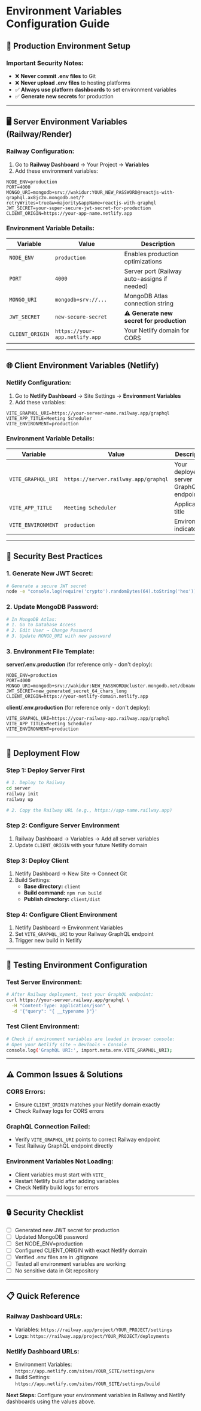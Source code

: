 # Environment Variables Configuration Guide

## 🔐 Production Environment Setup

### **Important Security Notes:**

- ❌ **Never commit .env files** to Git
- ❌ **Never upload .env files** to hosting platforms
- ✅ **Always use platform dashboards** to set environment variables
- ✅ **Generate new secrets** for production

---

## 🖥️ **Server Environment Variables (Railway/Render)**

### **Railway Configuration:**

1. Go to **Railway Dashboard** → Your Project → **Variables**
2. Add these environment variables:

```env
NODE_ENV=production
PORT=4000
MONGO_URI=mongodb+srv://wakidur:YOUR_NEW_PASSWORD@reactjs-with-qraphql.ax8jc2o.mongodb.net/?retryWrites=true&w=majority&appName=reactjs-with-qraphql
JWT_SECRET=your-super-secure-jwt-secret-for-production
CLIENT_ORIGIN=https://your-app-name.netlify.app
```

### **Environment Variable Details:**

| Variable        | Value                          | Description                                  |
| --------------- | ------------------------------ | -------------------------------------------- |
| `NODE_ENV`      | `production`                   | Enables production optimizations             |
| `PORT`          | `4000`                         | Server port (Railway auto-assigns if needed) |
| `MONGO_URI`     | `mongodb+srv://...`            | MongoDB Atlas connection string              |
| `JWT_SECRET`    | `new-secure-secret`            | **⚠️ Generate new secret for production**    |
| `CLIENT_ORIGIN` | `https://your-app.netlify.app` | Your Netlify domain for CORS                 |

---

## 🌐 **Client Environment Variables (Netlify)**

### **Netlify Configuration:**

1. Go to **Netlify Dashboard** → Site Settings → **Environment Variables**
2. Add these variables:

```env
VITE_GRAPHQL_URI=https://your-server-name.railway.app/graphql
VITE_APP_TITLE=Meeting Scheduler
VITE_ENVIRONMENT=production
```

### **Environment Variable Details:**

| Variable           | Value                                | Description                           |
| ------------------ | ------------------------------------ | ------------------------------------- |
| `VITE_GRAPHQL_URI` | `https://server.railway.app/graphql` | Your deployed server GraphQL endpoint |
| `VITE_APP_TITLE`   | `Meeting Scheduler`                  | Application title                     |
| `VITE_ENVIRONMENT` | `production`                         | Environment indicator                 |

---

## 🔑 **Security Best Practices**

### **1. Generate New JWT Secret:**

```bash
# Generate a secure JWT secret
node -e "console.log(require('crypto').randomBytes(64).toString('hex'))"
```

### **2. Update MongoDB Password:**

```bash
# In MongoDB Atlas:
# 1. Go to Database Access
# 2. Edit User → Change Password
# 3. Update MONGO_URI with new password
```

### **3. Environment File Template:**

**server/.env.production** (for reference only - don't deploy):

```env
NODE_ENV=production
PORT=4000
MONGO_URI=mongodb+srv://wakidur:NEW_PASSWORD@cluster.mongodb.net/dbname
JWT_SECRET=new_generated_secret_64_chars_long
CLIENT_ORIGIN=https://your-netlify-domain.netlify.app
```

**client/.env.production** (for reference only - don't deploy):

```env
VITE_GRAPHQL_URI=https://your-railway-app.railway.app/graphql
VITE_APP_TITLE=Meeting Scheduler
VITE_ENVIRONMENT=production
```

---

## 🚀 **Deployment Flow**

### **Step 1: Deploy Server First**

```bash
# 1. Deploy to Railway
cd server
railway init
railway up

# 2. Copy the Railway URL (e.g., https://app-name.railway.app)
```

### **Step 2: Configure Server Environment**

1. Railway Dashboard → Variables → Add all server variables
2. Update `CLIENT_ORIGIN` with your future Netlify domain

### **Step 3: Deploy Client**

1. Netlify Dashboard → New Site → Connect Git
2. Build Settings:
   - **Base directory:** `client`
   - **Build command:** `npm run build`
   - **Publish directory:** `client/dist`

### **Step 4: Configure Client Environment**

1. Netlify Dashboard → Environment Variables
2. Set `VITE_GRAPHQL_URI` to your Railway GraphQL endpoint
3. Trigger new build in Netlify

---

## 🔄 **Testing Environment Configuration**

### **Test Server Environment:**

```bash
# After Railway deployment, test your GraphQL endpoint:
curl https://your-server.railway.app/graphql \
  -H "Content-Type: application/json" \
  -d '{"query": "{ __typename }"}'
```

### **Test Client Environment:**

```bash
# Check if environment variables are loaded in browser console:
# Open your Netlify site → DevTools → Console
console.log('GraphQL URI:', import.meta.env.VITE_GRAPHQL_URI);
```

---

## ⚠️ **Common Issues & Solutions**

### **CORS Errors:**

- Ensure `CLIENT_ORIGIN` matches your Netlify domain exactly
- Check Railway logs for CORS errors

### **GraphQL Connection Failed:**

- Verify `VITE_GRAPHQL_URI` points to correct Railway endpoint
- Test Railway GraphQL endpoint directly

### **Environment Variables Not Loading:**

- Client variables must start with `VITE_`
- Restart Netlify build after adding variables
- Check Netlify build logs for errors

---

## 🔒 **Security Checklist**

- [ ] Generated new JWT secret for production
- [ ] Updated MongoDB password
- [ ] Set NODE_ENV=production
- [ ] Configured CLIENT_ORIGIN with exact Netlify domain
- [ ] Verified .env files are in .gitignore
- [ ] Tested all environment variables are working
- [ ] No sensitive data in Git repository

---

## 📋 **Quick Reference**

### **Railway Dashboard URLs:**

- Variables: `https://railway.app/project/YOUR_PROJECT/settings`
- Logs: `https://railway.app/project/YOUR_PROJECT/deployments`

### **Netlify Dashboard URLs:**

- Environment Variables: `https://app.netlify.com/sites/YOUR_SITE/settings/env`
- Build Settings: `https://app.netlify.com/sites/YOUR_SITE/settings/build`

**Next Steps:** Configure your environment variables in Railway and Netlify dashboards using the values above.
